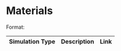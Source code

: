 # Materials
Format: <Simulation Type><Description><Short Overview Link>

| Simulation Type | Description  | Link  |
| --------------- |--------------| ------|
